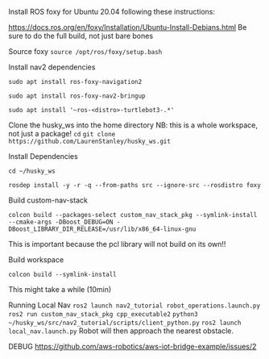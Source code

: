 Install ROS foxy for Ubuntu 20.04 following these instructions:

https://docs.ros.org/en/foxy/Installation/Ubuntu-Install-Debians.html
Be sure to do the full build, not just bare bones

Source foxy
`source /opt/ros/foxy/setup.bash`

Install nav2 dependencies

`sudo apt install ros-foxy-navigation2`

`sudo apt install ros-foxy-nav2-bringup`

`sudo apt install '~ros-<distro>-turtlebot3-.*'`

Clone the husky_ws into the home directory
NB: this is a whole workspace, not just a package!
`cd`
`git clone https://github.com/LaurenStanley/husky_ws.git`

Install Dependencies

`cd ~/husky_ws`

`rosdep install -y -r -q --from-paths src --ignore-src --rosdistro foxy`

Build custom-nav-stack

`colcon build --packages-select custom_nav_stack_pkg --symlink-install --cmake-args -DBoost_DEBUG=ON -DBoost_LIBRARY_DIR_RELEASE=/usr/lib/x86_64-linux-gnu`

This is important because the pcl library will not build on its own!!

Build workspace

`colcon build --symlink-install`

This might take a while (10min)

Running Local Nav
`ros2 launch nav2_tutorial robot_operations.launch.py`
`ros2 run custom_nav_stack_pkg cpp_executable2`
`python3 ~/husky_ws/src/nav2_tutorial/scripts/client_python.py`
`ros2 launch local_nav.launch.py`
Robot will then approach the nearest obstacle.

DEBUG
https://github.com/aws-robotics/aws-iot-bridge-example/issues/2

